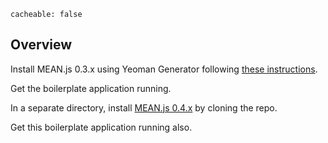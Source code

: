 ```
cacheable: false
```

## Overview

Install MEAN.js 0.3.x using Yeoman Generator following
[these instructions](http://meanjs.org/generator.html).

Get the boilerplate application running.


In a separate directory, install
[MEAN.js 0.4.x](https://github.com/meanjs/mean) by cloning the repo.

Get this boilerplate application running also.
